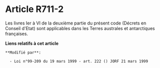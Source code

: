 # Article R711-2

Les livres Ier à VI de la deuxième partie du présent code (Décrets en Conseil d'Etat) sont applicables dans les Terres
australes et antarctiques françaises.

**Liens relatifs à cet article**

	**Modifié par**:

	  - Loi n°99-209 du 19 mars 1999 - art. 222 () JORF 21 mars 1999
